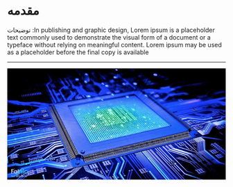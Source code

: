 # مقدمه
توضیحات :In publishing and graphic design, Lorem ipsum is a placeholder text commonly used to demonstrate the visual form of a document or a typeface without relying on meaningful content. Lorem ipsum may be used as a placeholder before the final copy is available

---


![عکس من](./pic/what-is-CPU-Core-main.jpg)